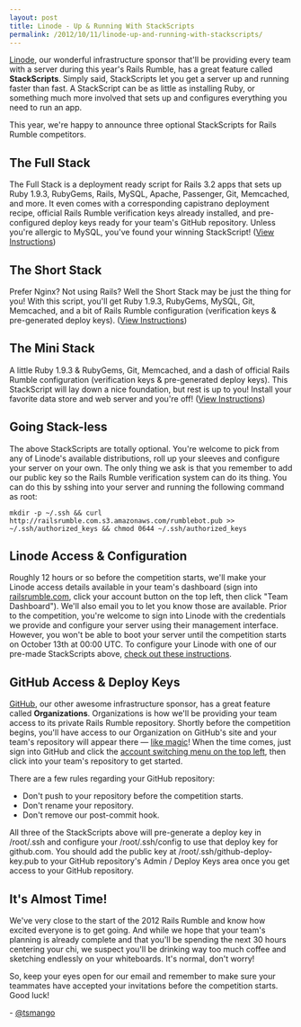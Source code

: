```yaml
---
layout: post
title: Linode - Up & Running With StackScripts
permalink: /2012/10/11/linode-up-and-running-with-stackscripts/
---
```


[Linode](http://linode.com), our wonderful infrastructure sponsor that'll be providing every team with a server during this year's Rails Rumble, has a great feature called **StackScripts**. Simply said, StackScripts let you get a server up and running faster than fast. A StackScript can be as little as installing Ruby, or something much more involved that sets up and configures everything you need to run an app.

This year, we're happy to announce three optional StackScripts for Rails Rumble competitors.

## The Full Stack

The Full Stack is a deployment ready script for Rails 3.2 apps that sets up Ruby 1.9.3, RubyGems, Rails, MySQL, Apache, Passenger, Git, Memcached, and more. It even comes with a corresponding capistrano deployment recipe, official Rails Rumble verification keys already installed, and pre-configured deploy keys ready for your team's GitHub repository. Unless you're allergic to MySQL, you've found your winning StackScript! ([View Instructions](https://github.com/railsrumble/community/wiki/Linode-StackScripts))

## The Short Stack

Prefer Nginx? Not using Rails? Well the Short Stack may be just the thing for you! With this script, you'll get Ruby 1.9.3, RubyGems, MySQL, Git, Memcached, and a bit of Rails Rumble configuration (verification keys & pre-generated deploy keys). ([View Instructions](https://github.com/railsrumble/community/wiki/Linode-StackScripts))

## The Mini Stack

A little Ruby 1.9.3 & RubyGems, Git, Memcached, and a dash of official Rails Rumble configuration (verification keys & pre-generated deploy keys). This StackScript will lay down a nice foundation, but rest is up to you! Install your favorite data store and web server and you're off! ([View Instructions](https://github.com/railsrumble/community/wiki/Linode-StackScripts))

## Going Stack-less

The above StackScripts are totally optional. You're welcome to pick from any of Linode's available distributions, roll up your sleeves and configure your server on your own. The only thing we ask is that you remember to add our public key so the Rails Rumble verification system can do its thing. You can do this by sshing into your server and running the following command as root:

    mkdir -p ~/.ssh && curl http://railsrumble.com.s3.amazonaws.com/rumblebot.pub >> ~/.ssh/authorized_keys && chmod 0644 ~/.ssh/authorized_keys

## Linode Access & Configuration

Roughly 12 hours or so before the competition starts, we'll make your Linode access details available in your team's dashboard (sign into [railsrumble.com](http://railsrumble.com), click your account button on the top left, then click "Team Dashboard"). We'll also email you to let you know those are available. Prior to the competition, you're welcome to sign into Linode with the credentials we provide and configure your server using their management interface. However, you won't be able to boot your server until the competition starts on October 13th at 00:00 UTC. To configure your Linode with one of our pre-made StackScripts above, [check out these instructions](https://github.com/railsrumble/community/wiki/Linode-StackScripts).

## GitHub Access & Deploy Keys

[GitHub](http://github.com), our other awesome infrastructure sponsor, has a great feature called **Organizations**. Organizations is how we'll be providing your team access to its private Rails Rumble repository. Shortly before the competition begins, you'll have access to our Organization on GitHub's site and your team's repository will appear there &mdash; [like magic](https://www.youtube.com/watch?v=lbg6DJ7zFIM)! When the time comes, just sign into GitHub and click the [account switching menu on the top left](http://cl.ly/image/1L3s0O0X3t2A), then click into your team's repository to get started.

There are a few rules regarding your GitHub repository:

* Don't push to your repository before the competition starts.
* Don't rename your repository.
* Don't remove our post-commit hook.

All three of the StackScripts above will pre-generate a deploy key in /root/.ssh and configure your /root/.ssh/config to use that deploy key for github.com. You should add the public key at /root/.ssh/github-deploy-key.pub to your GitHub repository's Admin / Deploy Keys area once you get access to your GitHub repository.

## It's Almost Time!

We've very close to the start of the 2012 Rails Rumble and know how excited everyone is to get going. And while we hope that your team's planning is already complete and that you'll be spending the next 30 hours centering your chi, we suspect you'll be drinking way too much coffee and sketching endlessly on your whiteboards. It's normal, don't worry!

So, keep your eyes open for our email and remember to make sure your teammates have accepted your invitations before the competition starts. Good luck!

\- [@tsmango](https://twitter.com/tsmango)